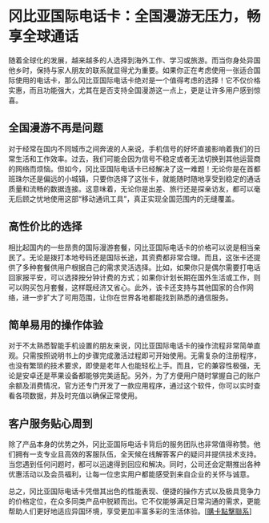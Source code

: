 # 冈比亚国际电话卡：全国漫游无压力，畅享全球通话

随着全球化的发展，越来越多的人选择到海外工作、学习或旅游。而当你身处异国他乡时，保持与家人朋友的联系就显得尤为重要。如果你正在考虑使用一张适合国际使用的电话卡，那么冈比亚国际电话卡绝对是一个值得考虑的选择！它不仅价格实惠，而且功能强大，尤其在是否支持全国漫游这一点上，更是让许多用户感到惊喜。

## 全国漫游不再是问题

对于经常在国内不同城市之间奔波的人来说，手机信号的好坏直接影响着我们的日常生活和工作效率。过去，我们可能会因为信号不稳定或者无法切换到其他运营商的网络而烦恼。但如今，冈比亚国际电话卡已经解决了这一难题！无论你是在首都班珠尔还是偏远的小城镇，只要你选择了这张卡，就能随时随地享受到稳定的通话质量和流畅的数据连接。这意味着，无论你是出差、旅行还是探亲访友，都可以毫无后顾之忧地使用这部“移动通讯工具”，真正实现全国范围内的无缝覆盖。

## 高性价比的选择

相比起国内的一些昂贵的国际漫游套餐，冈比亚国际电话卡的价格可以说是相当亲民了。无论是拨打本地号码还是国际长途，其资费都非常合理。而且，这张卡还提供了多种套餐供用户根据自己的需求灵活选择。比如，如果你只是偶尔需要打电话回家报平安，可以选择按分钟计费的方式；如果你计划长期在国外生活或工作，则可以购买包月套餐，这样既经济又省心。此外，该卡还支持与其他国家的合作网络，进一步扩大了可用范围，让你在世界各地都能找到熟悉的通信服务。

## 简单易用的操作体验

对于不太熟悉智能手机设置的朋友来说，冈比亚国际电话卡的操作流程非常简单直观。只需按照说明书上的步骤完成激活过程即可开始使用。无需复杂的注册程序，也没有繁琐的技术要求，即使是老年人也能轻松上手。而且，它的兼容性极强，无论是安卓还是苹果设备都能够完美适配。另外，为了方便用户随时掌握自己的账户余额及消费情况，官方还专门开发了一款应用程序，通过这个软件，你可以实时查看各项数据，并及时充值以确保正常使用。

## 客户服务贴心周到

除了产品本身的优势之外，冈比亚国际电话卡背后的服务团队也非常值得称赞。他们拥有一支专业且高效的客服队伍，全天候在线解答客户的疑问并提供技术支持。当您遇到任何问题时，都可以迅速得到回应和解决。同时，公司还会定期推出各种优惠活动以及会员福利，让每一位忠实用户都能感受到来自企业的关怀与诚意。

总之，冈比亚国际电话卡凭借其出色的性能表现、便捷的操作方式以及极具竞争力的价格定位，在众多同类产品中脱颖而出。它不仅能够满足日常沟通的需求，更能帮助人们更好地适应异国环境，享受更加丰富多彩的生活体验。[[購卡點擊聯系](https://t.me/s/esim1088)]